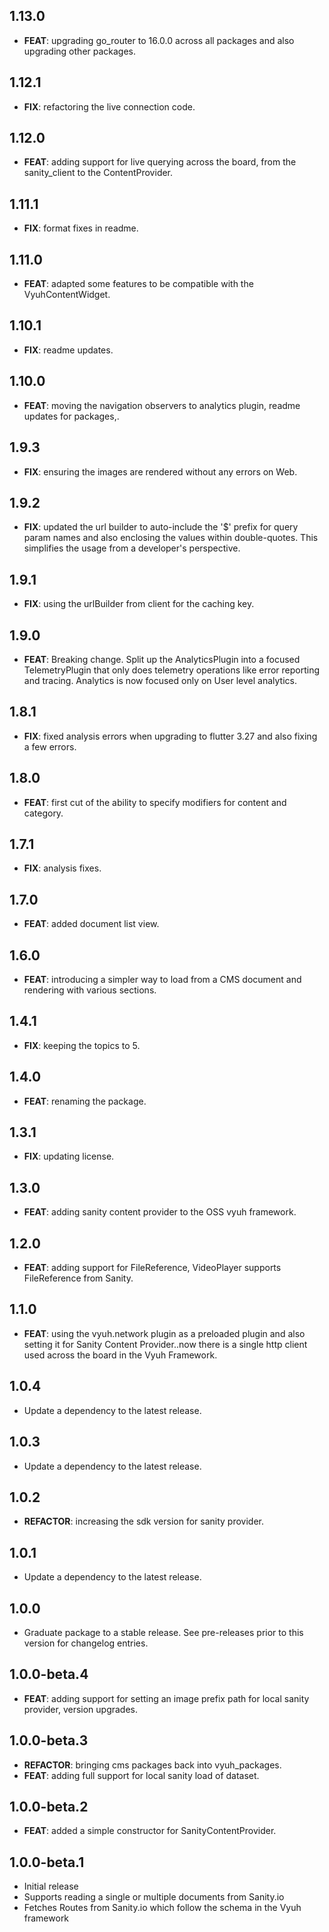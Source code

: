 ## 1.13.0

 - **FEAT**: upgrading go_router to 16.0.0 across all packages and also upgrading other packages.

## 1.12.1

 - **FIX**: refactoring the live connection code.

## 1.12.0

 - **FEAT**: adding support for live querying across the board, from the sanity_client to the ContentProvider.

## 1.11.1

 - **FIX**: format fixes in readme.

## 1.11.0

 - **FEAT**: adapted some features to be compatible with the VyuhContentWidget.

## 1.10.1

 - **FIX**: readme updates.

## 1.10.0

 - **FEAT**: moving the navigation observers to analytics plugin, readme updates for packages,.

## 1.9.3

 - **FIX**: ensuring the images are rendered without any errors on Web.

## 1.9.2

 - **FIX**: updated the url builder to auto-include the '$' prefix for query param names and also enclosing the values within double-quotes. This simplifies the usage from a developer's perspective.

## 1.9.1

 - **FIX**: using the urlBuilder from client for the caching key.

## 1.9.0

 - **FEAT**: Breaking change. Split up the AnalyticsPlugin into a focused TelemetryPlugin that only does telemetry operations like error reporting and tracing. Analytics is now focused only on User level analytics.

## 1.8.1

 - **FIX**: fixed analysis errors when upgrading to flutter 3.27 and also fixing a few errors.

## 1.8.0

 - **FEAT**: first cut of the ability to specify modifiers for content and category.

## 1.7.1

 - **FIX**: analysis fixes.

## 1.7.0

 - **FEAT**: added document list view.

## 1.6.0

 - **FEAT**: introducing a simpler way to load from a CMS document and rendering with various sections.

## 1.4.1

 - **FIX**: keeping the topics to 5.

## 1.4.0

 - **FEAT**: renaming the package.

## 1.3.1

 - **FIX**: updating license.

## 1.3.0

 - **FEAT**: adding sanity content provider to the OSS vyuh framework.

## 1.2.0

 - **FEAT**: adding support for FileReference, VideoPlayer supports  FileReference from Sanity.

## 1.1.0

 - **FEAT**: using the vyuh.network plugin as a preloaded plugin and also setting it for Sanity Content Provider..now there is a single http client used across the board in the Vyuh Framework.

## 1.0.4

 - Update a dependency to the latest release.

## 1.0.3

 - Update a dependency to the latest release.

## 1.0.2

 - **REFACTOR**: increasing the sdk version for sanity provider.

## 1.0.1

 - Update a dependency to the latest release.

## 1.0.0

 - Graduate package to a stable release. See pre-releases prior to this version for changelog entries.

## 1.0.0-beta.4

 - **FEAT**: adding support for setting an image prefix path for local sanity provider, version upgrades.

## 1.0.0-beta.3

 - **REFACTOR**: bringing cms packages back into vyuh_packages.
 - **FEAT**: adding full support for local sanity load of dataset.

## 1.0.0-beta.2

 - **FEAT**: added a simple constructor for SanityContentProvider.

## 1.0.0-beta.1

- Initial release
- Supports reading a single or multiple documents from Sanity.io
- Fetches Routes from Sanity.io which follow the schema in the Vyuh framework
